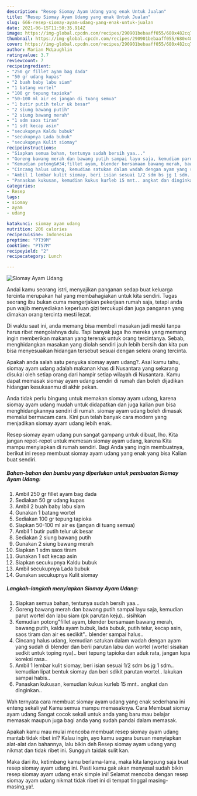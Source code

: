 ```yaml
---
description: "Resep Siomay Ayam Udang yang enak Untuk Jualan"
title: "Resep Siomay Ayam Udang yang enak Untuk Jualan"
slug: 666-resep-siomay-ayam-udang-yang-enak-untuk-jualan
date: 2021-06-15T11:50:35.914Z
image: https://img-global.cpcdn.com/recipes/290901bebaaff055/680x482cq70/siomay-ayam-udang-foto-resep-utama.jpg
thumbnail: https://img-global.cpcdn.com/recipes/290901bebaaff055/680x482cq70/siomay-ayam-udang-foto-resep-utama.jpg
cover: https://img-global.cpcdn.com/recipes/290901bebaaff055/680x482cq70/siomay-ayam-udang-foto-resep-utama.jpg
author: Marian McLaughlin
ratingvalue: 3.7
reviewcount: 7
recipeingredient:
- "250 gr fillet ayam bag dada"
- "50 gr udang kupas"
- "2 buah baby labu siam"
- "1 batang wortel"
- "100 gr tepung tapioka"
- "50-100 ml air es jangan di tuang semua"
- "1 butir putih telur uk besar"
- "2 siung bawang putih"
- "2 siung bawang merah"
- "1 sdm saos tiram"
- "1 sdt kecap asin"
- "secukupnya Kaldu bubuk"
- "secukupnya Lada bubuk"
- "secukupnya Kulit siomay"
recipeinstructions:
- "Siapkan semua bahan, tentunya sudah bersih yaa..."
- "Goreng bawang merah dan bawang putih sampai layu saja, kemudian parut wortel dan labu siam (pk parutan keju).. sisihkan"
- "Kemudian potong&#34;fillet ayam, blender bersamaan bawang merah, bawang putih, kaldu ayam bubuk, lada bubuk, putih telur, kecap asin, saos tiram dan air es sedikit&#34;.. blender sampai halus.."
- "Cincang halus udang, kemudian satukan dalam wadah dengan ayam yang sudah di blender dan berii parutan labu dan wortel (wortel sisakan sedkit untuk toping nya).. beri tepung tapioka dan aduk rata, jangan lupa koreksi rasa.."
- "Ambil 1 lembar kulit siomay, beri isian sesuai 1/2 sdm bs jg 1 sdm.. kemudian lipat bentuk siomay dan beri sdikit parutan wortel.. lakukan sampai habis.."
- "Panaskan kukusan, kemudian kukus kurleb 15 mnt.. angkat dan dinginkan.."
categories:
- Resep
tags:
- siomay
- ayam
- udang

katakunci: siomay ayam udang 
nutrition: 206 calories
recipecuisine: Indonesian
preptime: "PT39M"
cooktime: "PT57M"
recipeyield: "2"
recipecategory: Lunch

---
```



![Siomay Ayam Udang](https://img-global.cpcdn.com/recipes/290901bebaaff055/680x482cq70/siomay-ayam-udang-foto-resep-utama.jpg)

Andai kamu seorang istri, menyajikan panganan sedap buat keluarga tercinta merupakan hal yang membahagiakan untuk kita sendiri. Tugas seorang ibu bukan cuma mengerjakan pekerjaan rumah saja, tetapi anda pun wajib menyediakan keperluan gizi tercukupi dan juga panganan yang dimakan orang tercinta mesti lezat.

Di waktu  saat ini, anda memang bisa membeli masakan jadi meski tanpa harus ribet mengolahnya dulu. Tapi banyak juga lho mereka yang memang ingin memberikan makanan yang terenak untuk orang tercintanya. Sebab, menghidangkan masakan yang diolah sendiri jauh lebih bersih dan kita pun bisa menyesuaikan hidangan tersebut sesuai dengan selera orang tercinta. 



Apakah anda salah satu penyuka siomay ayam udang?. Asal kamu tahu, siomay ayam udang adalah makanan khas di Nusantara yang sekarang disukai oleh setiap orang dari hampir setiap wilayah di Nusantara. Kamu dapat memasak siomay ayam udang sendiri di rumah dan boleh dijadikan hidangan kesukaanmu di akhir pekan.

Anda tidak perlu bingung untuk memakan siomay ayam udang, karena siomay ayam udang mudah untuk didapatkan dan juga kalian pun bisa menghidangkannya sendiri di rumah. siomay ayam udang boleh dimasak memalui bermacam cara. Kini pun telah banyak cara modern yang menjadikan siomay ayam udang lebih enak.

Resep siomay ayam udang pun sangat gampang untuk dibuat, lho. Kita jangan repot-repot untuk memesan siomay ayam udang, karena Kita mampu menyiapkan di rumah sendiri. Bagi Anda yang ingin membuatnya, berikut ini resep membuat siomay ayam udang yang enak yang bisa Kalian buat sendiri.

<!--inarticleads1-->

##### Bahan-bahan dan bumbu yang diperlukan untuk pembuatan Siomay Ayam Udang:

1. Ambil 250 gr fillet ayam bag dada
1. Sediakan 50 gr udang kupas
1. Ambil 2 buah baby labu siam
1. Gunakan 1 batang wortel
1. Sediakan 100 gr tepung tapioka
1. Siapkan 50-100 ml air es (jangan di tuang semua)
1. Ambil 1 butir putih telur uk besar
1. Sediakan 2 siung bawang putih
1. Gunakan 2 siung bawang merah
1. Siapkan 1 sdm saos tiram
1. Gunakan 1 sdt kecap asin
1. Siapkan secukupnya Kaldu bubuk
1. Ambil secukupnya Lada bubuk
1. Gunakan secukupnya Kulit siomay




<!--inarticleads2-->

##### Langkah-langkah menyiapkan Siomay Ayam Udang:

1. Siapkan semua bahan, tentunya sudah bersih yaa...
1. Goreng bawang merah dan bawang putih sampai layu saja, kemudian parut wortel dan labu siam (pk parutan keju).. sisihkan
1. Kemudian potong&#34;fillet ayam, blender bersamaan bawang merah, bawang putih, kaldu ayam bubuk, lada bubuk, putih telur, kecap asin, saos tiram dan air es sedikit&#34;.. blender sampai halus..
1. Cincang halus udang, kemudian satukan dalam wadah dengan ayam yang sudah di blender dan berii parutan labu dan wortel (wortel sisakan sedkit untuk toping nya).. beri tepung tapioka dan aduk rata, jangan lupa koreksi rasa..
1. Ambil 1 lembar kulit siomay, beri isian sesuai 1/2 sdm bs jg 1 sdm.. kemudian lipat bentuk siomay dan beri sdikit parutan wortel.. lakukan sampai habis..
1. Panaskan kukusan, kemudian kukus kurleb 15 mnt.. angkat dan dinginkan..




Wah ternyata cara membuat siomay ayam udang yang enak sederhana ini enteng sekali ya! Kamu semua mampu memasaknya. Cara Membuat siomay ayam udang Sangat cocok sekali untuk anda yang baru mau belajar memasak maupun juga bagi anda yang sudah pandai dalam memasak.

Apakah kamu mau mulai mencoba membuat resep siomay ayam udang mantab tidak ribet ini? Kalau ingin, ayo kamu segera buruan menyiapkan alat-alat dan bahannya, lalu bikin deh Resep siomay ayam udang yang nikmat dan tidak ribet ini. Sungguh taidak sulit kan. 

Maka dari itu, ketimbang kamu berlama-lama, maka kita langsung saja buat resep siomay ayam udang ini. Pasti kamu gak akan menyesal sudah bikin resep siomay ayam udang enak simple ini! Selamat mencoba dengan resep siomay ayam udang nikmat tidak ribet ini di tempat tinggal masing-masing,ya!.

